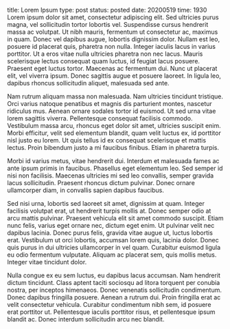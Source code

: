 title: Lorem Ipsum
type: post
status: posted
date: 20200519
time: 1930
Lorem ipsum dolor sit amet, consectetur adipiscing elit. Sed ultricies purus magna, vel sollicitudin tortor lobortis vel. Suspendisse cursus hendrerit massa ac volutpat. Ut nibh mauris, fermentum ut consectetur ac, maximus in quam. Donec vel dapibus augue, lobortis dignissim dolor. Nullam est leo, posuere id placerat quis, pharetra non nulla. Integer iaculis lacus in varius porttitor. Ut a eros vitae nulla ultricies pharetra non nec lacus. Mauris scelerisque lectus consequat quam luctus, id feugiat lacus posuere. Praesent eget luctus tortor. Maecenas ac fermentum dui. Nunc ut placerat elit, vel viverra ipsum. Donec sagittis augue et posuere laoreet. In ligula leo, dapibus rhoncus sollicitudin aliquet, malesuada sed ante.

Nam rutrum aliquam massa non malesuada. Nam ultricies tincidunt tristique. Orci varius natoque penatibus et magnis dis parturient montes, nascetur ridiculus mus. Aenean ornare sodales tortor id euismod. Ut sed urna vitae lorem sagittis viverra. Pellentesque consequat facilisis commodo. Vestibulum massa arcu, rhoncus eget dolor sit amet, ultricies suscipit enim. Morbi efficitur, velit sed elementum blandit, quam velit luctus ex, id porttitor nisl justo eu lorem. Ut quis tellus id ex consequat scelerisque et mattis lectus. Proin bibendum justo a mi faucibus finibus. Etiam in pharetra turpis.

Morbi id varius metus, vitae hendrerit dui. Interdum et malesuada fames ac ante ipsum primis in faucibus. Phasellus eget elementum leo. Sed semper id nisi non facilisis. Maecenas ultricies mi sed leo convallis, semper gravida lacus sollicitudin. Praesent rhoncus dictum pulvinar. Donec ornare ullamcorper diam, in convallis sapien dapibus faucibus.

Sed nisi urna, lobortis sed laoreet sit amet, dignissim at quam. Integer facilisis volutpat erat, ut hendrerit turpis mollis at. Donec semper odio at arcu mattis pulvinar. Praesent vehicula elit sit amet commodo suscipit. Etiam nunc felis, varius eget ornare nec, dictum eget enim. Ut pulvinar velit nec dapibus lacinia. Donec purus felis, gravida vitae augue ut, luctus lobortis erat. Vestibulum ut orci lobortis, accumsan lorem quis, lacinia dolor. Donec quis purus in dui ultricies ullamcorper in vel quam. Curabitur euismod ligula eu odio fermentum vulputate. Aliquam ac placerat sem, quis mollis metus. Integer vitae tincidunt dolor.

Nulla congue ex eu sem luctus, eu dapibus lacus accumsan. Nam hendrerit dictum tincidunt. Class aptent taciti sociosqu ad litora torquent per conubia nostra, per inceptos himenaeos. Donec venenatis sollicitudin condimentum. Donec dapibus fringilla posuere. Aenean a rutrum dui. Proin fringilla erat ac velit consectetur vehicula. Curabitur condimentum nibh sem, id posuere erat porttitor ut. Pellentesque iaculis porttitor risus, et pellentesque ipsum blandit ac. Donec interdum sollicitudin arcu nec blandit. 